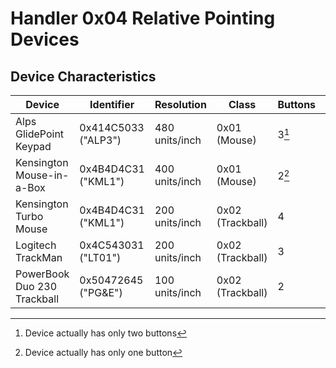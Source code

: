 # Handler 0x04 Relative Pointing Devices

## Device Characteristics

| Device                      | Identifier          | Resolution     | Class            | Buttons | Source            |
| --------------------------- | ------------------- | -------------- | ---------------- | ------- | ----------------- |
| Alps GlidePoint Keypad      | 0x414C5033 ("ALP3") | 480 units/inch | 0x01 (Mouse)     | 3[^2]   | Tashtari          |
| Kensington Mouse-in-a-Box   | 0x4B4D4C31 ("KML1") | 400 units/inch | 0x01 (Mouse)     | 2[^1]   | demik@68kMLA      |
| Kensington Turbo Mouse      | 0x4B4D4C31 ("KML1") | 200 units/inch | 0x02 (Trackball) | 4       | Tashtari          |
| Logitech TrackMan           | 0x4C543031 ("LT01") | 200 units/inch | 0x02 (Trackball) | 3       | Tashtari          |
| PowerBook Duo 230 Trackball | 0x50472645 ("PG&E") | 100 units/inch | 0x02 (Trackball) | 2       | mdeverhart@68kMLA |

[^1]: Device actually has only one button
[^2]: Device actually has only two buttons
